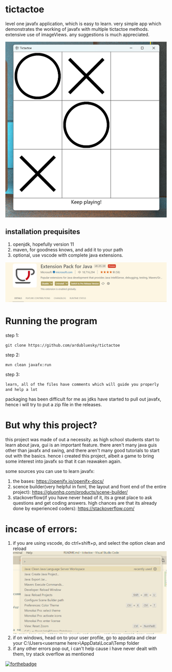 # tictactoe

level one javafx application, which is easy to learn. very simple app which demonstrates the working of javafx with multiple 
tictactoe methods. extensive use of imageViews. any suggestions is much appreciated.

![image 1](/sc2.png)

## installation prequisites
1. openjdk, hopefully version 11
2. maven, for goodness knows, and add it to your path
3. optional, use vscode with complete java extensions.

![image 2](/sc1.png)


# Running the program
step 1:
```
git clone https://github.com/ardubluesky/tictactoe
```

step 2:

```
mvn clean javafx:run
```

step 3:

```
learn, all of the files have comments which will guide you properly and help a lot
```

packaging has been difficult for me as jdks have started to pull out javafx, hence i will try to put a zip file in the releases.


# But why this project?
this project was made of out a necessity. as high school students start to learn about java, gui is an important feature. there aren't many java guis other than javafx and swing, and there aren't many good tutorials to start out with the basics. hence i created this project, albeit a game to bring some interest into javafx so that it can reawaken again.

some sources you can use to learn javafx:
1. the bases: https://openjfx.io/openjfx-docs/
2. scence builder(very helpful in fxml, the layout and front end of the entire project): https://gluonhq.com/products/scene-builder/
3. stackoverflow(if you have never head of it, its a great place to ask questions and get coding answers. high chances are that its already done by experienced coders): https://stackoverflow.com/

# incase of errors:
1. if you are using vscode, do ctrl+shift+p, and select the option clean and reload 
![image 2](/sc3.png)
2. if on windows, head on to your user profile, go to appdata and clear your C:\Users\<username here>\AppData\Local\Temp folder
3. if any other errors pop out, i can't help cause i have never dealt with them, try stack overflow as mentioned

[![forthebadge](https://forthebadge.com/images/badges/built-with-love.svg)](https://forthebadge.com)

